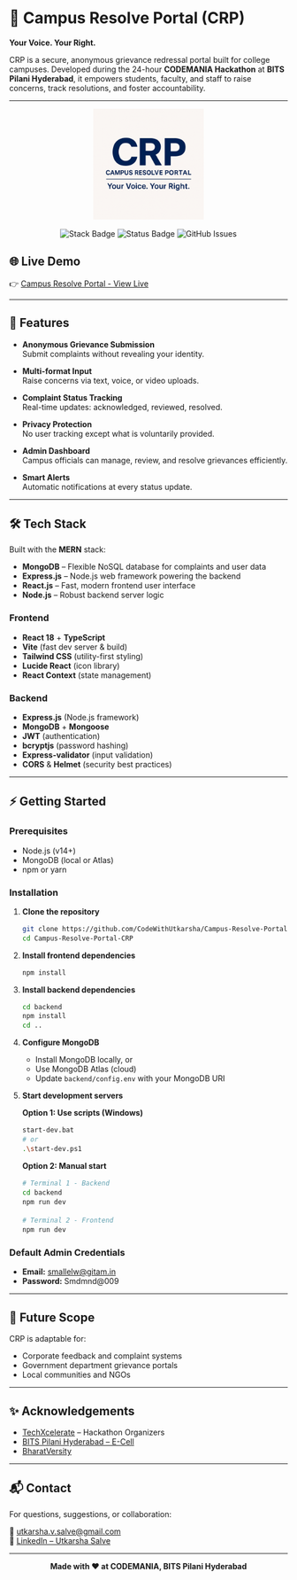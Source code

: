 # 🏫 Campus Resolve Portal (CRP)  
**Your Voice. Your Right.**

CRP is a secure, anonymous grievance redressal portal built for college campuses. Developed during the 24-hour **CODEMANIA Hackathon** at **BITS Pilani Hyderabad**, it empowers students, faculty, and staff to raise concerns, track resolutions, and foster accountability.

---

<p align="center">
  <img src="./crp.png" alt="CRP Logo" width="200"/>
</p>

<p align="center">
  <img src="https://img.shields.io/badge/stack-MERN-green" alt="Stack Badge"/>
  <img src="https://img.shields.io/badge/status-%20Deployed-orange" alt="Status Badge"/>
  <img src="https://img.shields.io/github/issues/CodeWithUtkarsha/Campus-Resolve-Portal-CRP" alt="GitHub Issues"/>
</p>

## 🌐 Live Demo

👉 [Campus Resolve Portal - View Live](https://campus-resolve-portal-crp.vercel.app/)

---

## 🚀 Features

- **Anonymous Grievance Submission**  
  Submit complaints without revealing your identity.

- **Multi-format Input**  
  Raise concerns via text, voice, or video uploads.

- **Complaint Status Tracking**  
  Real-time updates: acknowledged, reviewed, resolved.

- **Privacy Protection**  
  No user tracking except what is voluntarily provided.

- **Admin Dashboard**  
  Campus officials can manage, review, and resolve grievances efficiently.

- **Smart Alerts**  
  Automatic notifications at every status update.

---

## 🛠️ Tech Stack

Built with the **MERN** stack:

- **MongoDB** – Flexible NoSQL database for complaints and user data  
- **Express.js** – Node.js web framework powering the backend  
- **React.js** – Fast, modern frontend user interface  
- **Node.js** – Robust backend server logic

### Frontend

- **React 18** + **TypeScript**
- **Vite** (fast dev server & build)
- **Tailwind CSS** (utility-first styling)
- **Lucide React** (icon library)
- **React Context** (state management)

### Backend

- **Express.js** (Node.js framework)
- **MongoDB** + **Mongoose**
- **JWT** (authentication)
- **bcryptjs** (password hashing)
- **Express-validator** (input validation)
- **CORS** & **Helmet** (security best practices)

---

## ⚡ Getting Started

### Prerequisites

- Node.js (v14+)
- MongoDB (local or Atlas)
- npm or yarn

### Installation

1. **Clone the repository**
   ```bash
   git clone https://github.com/CodeWithUtkarsha/Campus-Resolve-Portal-CRP.git
   cd Campus-Resolve-Portal-CRP
   ```

2. **Install frontend dependencies**
   ```bash
   npm install
   ```

3. **Install backend dependencies**
   ```bash
   cd backend
   npm install
   cd ..
   ```

4. **Configure MongoDB**
   - Install MongoDB locally, or
   - Use MongoDB Atlas (cloud)
   - Update `backend/config.env` with your MongoDB URI

5. **Start development servers**

   **Option 1: Use scripts (Windows)**
   ```bash
   start-dev.bat
   # or
   .\start-dev.ps1
   ```

   **Option 2: Manual start**
   ```bash
   # Terminal 1 - Backend
   cd backend
   npm run dev

   # Terminal 2 - Frontend
   npm run dev
   ```


### Default Admin Credentials

- **Email:** smallelw@gitam.in
- **Password:** Smdmnd@009

---

## 🚀 Future Scope

CRP is adaptable for:

- Corporate feedback and complaint systems  
- Government department grievance portals  
- Local communities and NGOs

---

## ✨ Acknowledgements

- [TechXcelerate](https://techxcelerate.in) – Hackathon Organizers  
- [BITS Pilani Hyderabad – E-Cell](https://www.bits-pilani.ac.in/hyderabad/)  
- [BharatVersity](https://www.bharatversity.com)

---

## 📬 Contact

For questions, suggestions, or collaboration:

📧 utkarsha.v.salve@gmail.com  
🔗 [LinkedIn – Utkarsha Salve](http://www.linkedin.com/in/utkarsha-salve-253b95259/)

---

<p align="center">
  <b>Made with ❤️ at CODEMANIA, BITS Pilani Hyderabad</b>
</p>

